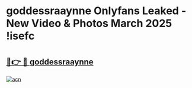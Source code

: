 # goddessraaynne Onlyfans Leaked - New Video & Photos March 2025 !isefc

# <h2><a href="https://wleow3.iuczelnia.edu.pl?title=goddessraaynne&ref=isefc">🔗👉 🔴 goddessraaynne</a></h2>

[![acn](https://github.com/user-attachments/assets/0f9c940e-d8b0-45ae-aac7-cd30a18b3e1c)](https://wleow3.iuczelnia.edu.pl?title=goddessraaynne&ref=isefc)

